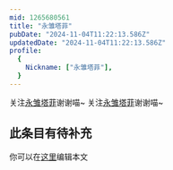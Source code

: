 ```yaml
---
mid: 1265680561
title: "永雏塔菲"
pubDate: "2024-11-04T11:22:13.586Z"
updatedDate: "2024-11-04T11:22:13.586Z"
profile:
  {
    Nickname: ["永雏塔菲"],
  }
---
```


关注[永雏塔菲](https://space.bilibili.com/1265680561)谢谢喵~ 关注[永雏塔菲](https://space.bilibili.com/1265680561)谢谢喵~

## 此条目有待补充
你可以在[这里](https://github.com/Yuhanawa/VTuber.ICU-Content/edit/master/v/永雏塔菲/index.md)编辑本文
